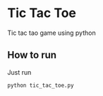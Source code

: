 # Tic Tac Toe
Tic tac tao game using python
## How to run

Just run

```sh
python tic_tac_toe.py
```
